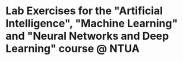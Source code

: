 # Lab Exercises for the "Artificial Intelligence", "Machine Learning" and "Neural Networks and Deep Learning" course @ NTUA
